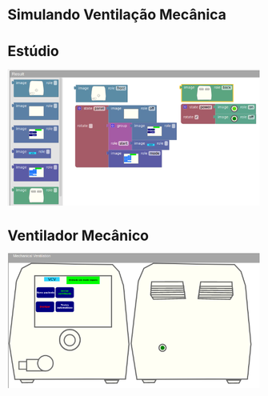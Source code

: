 # Simulando Ventilação Mecânica

# Estúdio

[![Estúdio VM](images/machine-studio.png)](harena/scripts/playground/script-dcc.html)

# Ventilador Mecânico

[![Ventilador Mecânico](images/machine-presenter.png)](harena/dccs/playground/presenter.html?source=mv/mv)